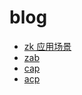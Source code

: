 # blog

- [zk 应用场景](https://www.ibm.com/developerworks/cn/opensource/os-cn-zookeeper/)
- [zab](https://blog.csdn.net/u013679744/article/details/79240249)
- [cap](https://tech.youzan.com/cap-coherence-protocol-and-application-analysis/)
- [acp](https://blog.csdn.net/qq_28165595/article/details/81211733)

